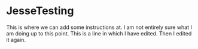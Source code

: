 # JesseTesting
This is where we can add some instructions at. I am not entirely sure what I am doing up to this point.
This is a line in which I have edited. Then I edited it again.

